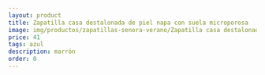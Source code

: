 ```yaml
---
layout: product
title: Zapatilla casa destalonada de piel napa con suela microporosa 
image: img/productos/zapatillas-senora-verano/Zapatilla casa destalonada de piel napa con suela microporosa =41 =azul =marrón.webp
price: 41 
tags: azul 
description: marrón
order: 0
---
```

